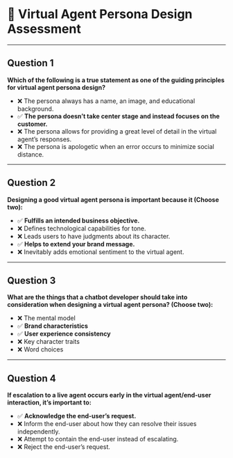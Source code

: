 # 🤖 Virtual Agent Persona Design Assessment  

---

## Question 1  
**Which of the following is a true statement as one of the guiding principles for virtual agent persona design?**  
- ❌ The persona always has a name, an image, and educational background.  
- ✅ **The persona doesn’t take center stage and instead focuses on the customer.**  
- ❌ The persona allows for providing a great level of detail in the virtual agent’s responses.  
- ❌ The persona is apologetic when an error occurs to minimize social distance.  

---

## Question 2  
**Designing a good virtual agent persona is important because it (Choose two):**  
- ✅ **Fulfills an intended business objective.**  
- ❌ Defines technological capabilities for tone.  
- ❌ Leads users to have judgments about its character.  
- ✅ **Helps to extend your brand message.**  
- ❌ Inevitably adds emotional sentiment to the virtual agent.  

---

## Question 3  
**What are the things that a chatbot developer should take into consideration when designing a virtual agent persona? (Choose two):**  
- ❌ The mental model  
- ✅ **Brand characteristics**  
- ✅ **User experience consistency**  
- ❌ Key character traits  
- ❌ Word choices  

---

## Question 4  
**If escalation to a live agent occurs early in the virtual agent/end-user interaction, it’s important to:**  
- ✅ **Acknowledge the end-user’s request.**  
- ❌ Inform the end-user about how they can resolve their issues independently.  
- ❌ Attempt to contain the end-user instead of escalating.  
- ❌ Reject the end-user’s request.  
